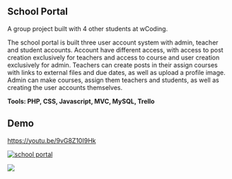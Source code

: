 ## School Portal

A group project built with 4 other students at wCoding.

The school portal is built three user account system with admin, teacher and student accounts. Account have different access, with access to post creation exclusively for teachers and access to course and user creation exclusively for admin. Teachers can create posts in their assign courses with links to external files and due dates, as well as upload a profile image. Admin can make courses, assign them teachers and students, as well as creating the user accounts themselves.

**Tools: PHP, CSS, Javascript, MVC, MySQL, Trello**

## Demo

https://youtu.be/9vG8Z10I9Hk



[![school portal](https://www.martinrombachdev.com/assets/school_demo.png)]()


<a href="https://www.youtube.com/watch?v=9vG8Z10I9Hk"><kbd><img src="/assets/images/school_demo.png" /></kbd></a>

